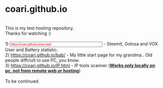 # coari.github.io
<style >
  input {
    color: red;
  }
  </style>
<br>This is my test hosting repository.
<br>Thanks for watching :)
<br>
<br>1) <input id type=text value="https://coari.github.io/vox-bat/" style="font-size:10px; color: red; width: 300px;" onclick="this.select(); document.execCommand('copy'); this.setSelectionRange(0, 0);"> - Steemit, Golosa and VOX User and Battery statistic.
<br>2) https://coari.github.io/bab/ - My little start page for my grandma.. Old people diffciult to use PC, you know.
<br>3) https://coari.github.io/IP.html - IP tools scanner (<u><b>Works only locally on pc, not from remote web or hosting</b></u>)
<br>
<br>To be continued.
